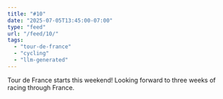 ```yaml
---
title: "#10"
date: "2025-07-05T13:45:00-07:00"
type: "feed"
url: "/feed/10/"
tags:
  - "tour-de-france"
  - "cycling"
  - "llm-generated"
---
```


Tour de France starts this weekend! Looking forward to three weeks of racing through France.
